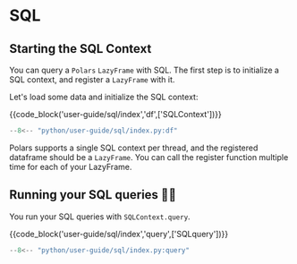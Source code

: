 # SQL

## Starting the SQL Context

You can query a `Polars` `LazyFrame` with SQL.
The first step is to initialize a SQL context, and register a `LazyFrame` with it.

Let's load some data and initialize the SQL context:


{{code_block('user-guide/sql/index','df',['SQLContext'])}}

```python exec="on" result="text" session="user-guide/sql/index"
--8<-- "python/user-guide/sql/index.py:df"
```


Polars supports a single SQL context per thread, and the registered dataframe should be a `LazyFrame`.
You can call the register function multiple time for each of your LazyFrame.

## Running your SQL queries 🚀🚀

You run your SQL queries with `SQLContext.query`.

{{code_block('user-guide/sql/index','query',['SQLquery'])}}

```python exec="on" result="text" session="user-guide/sql/index"
--8<-- "python/user-guide/sql/index.py:query"
```
